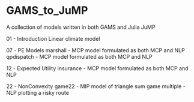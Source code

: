 # GAMS_to_JuMP
 A collection of models written in both GAMS and Julia JuMP


01 - Introduction
    Linear climate model


07 - PE Models
    marshall - MCP model formulated as both MCP and NLP
    qpdispatch - MCP model formulated as both MCP and NLP

12 - Expected Utility
    insurance - MCP model formulated as both MCP and NLP

22 - NonConvexity
    game22 - MIP model of triangle sum game
    multiple - NLP plotting a risky route